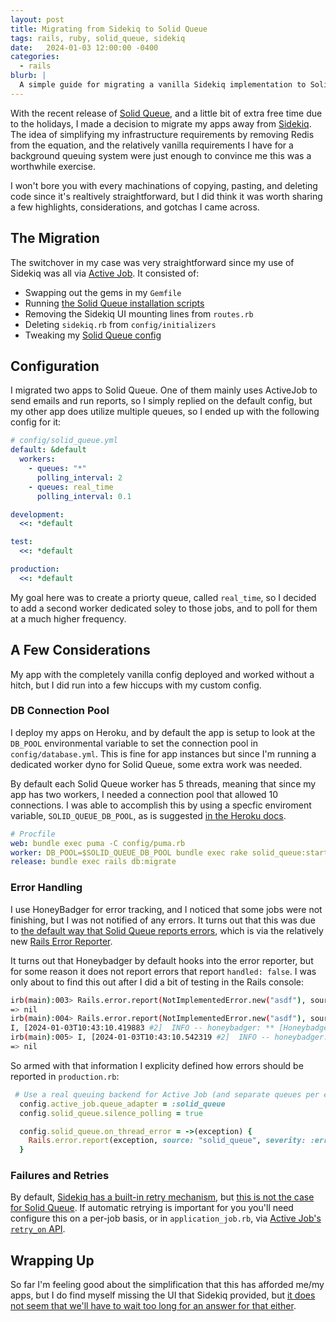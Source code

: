 ```yaml
---
layout: post
title: Migrating from Sidekiq to Solid Queue
tags: rails, ruby, solid_queue, sidekiq
date:   2024-01-03 12:00:00 -0400
categories:
  - rails
blurb: |
  A simple guide for migrating a vanilla Sidekiq implementation to Solid Queue
---
```


With the recent release of [Solid Queue](https://github.com/basecamp/solid_queue), and a little bit
of extra free time due to the holidays, I made a decision to migrate my apps away from
[Sidekiq](https://github.com/sidekiq/sidekiq). The idea of simplifying my infrastructure requirements
by removing Redis from the equation, and the relatively vanilla requirements I have for a background
queuing system were just enough to convince me this was a worthwhile exercise.

I won't bore you with every machinations of copying, pasting, and deleting code since it's realtively
straightforward, but I did think it was worth sharing a few highlights, considerations, and
gotchas I came across.

## The Migration

The switchover in my case was very straightforward since my use of Sidekiq was all via
[Active Job](https://guides.rubyonrails.org/active_job_basics.html). It consisted of:

- Swapping out the gems in my `Gemfile`
- Running [the Solid Queue installation scripts](https://github.com/basecamp/solid_queue#installation-and-usage)
- Removing the Sidekiq UI mounting lines from `routes.rb`
- Deleting `sidekiq.rb` from `config/initializers`
- Tweaking my [Solid Queue config](https://github.com/basecamp/solid_queue#configuration)

## Configuration
I migrated two apps to Solid Queue. One of them mainly uses ActiveJob to send emails and run reports,
so I simply replied on the default config, but my other app does utilize multiple queues, so I
ended up with the following config for it:

```yml
# config/solid_queue.yml
default: &default
  workers:
    - queues: "*"
      polling_interval: 2
    - queues: real_time
      polling_interval: 0.1

development:
  <<: *default

test:
  <<: *default

production:
  <<: *default
```

My goal here was to create a priorty queue, called `real_time`, so I decided to add a second worker
dedicated soley to those jobs, and to poll for them at a much higher frequency.

## A Few Considerations
My app with the completely vanilla config deployed and worked without a hitch, but I did run into a
few hiccups with my custom config.

### DB Connection Pool
I deploy my apps on Heroku, and by default the app is setup to look at the `DB_POOL` environmental
variable to set the connection pool in `config/database.yml`. This is fine for app instances but
since I'm running a dedicated worker dyno for Solid Queue, some extra work was needed.

By default each Solid Queue worker has 5 threads, meaning that since my app has two workers, I
needed a connection pool that allowed 10 connections. I was able to accomplish this by using a specfic
enviroment variable, `SOLID_QUEUE_DB_POOL`, as is suggested [in the Heroku docs](https://devcenter.heroku.com/articles/concurrency-and-database-connections#background-workers).

```yml
# Procfile
web: bundle exec puma -C config/puma.rb
worker: DB_POOL=$SOLID_QUEUE_DB_POOL bundle exec rake solid_queue:start
release: bundle exec rails db:migrate
```

### Error Handling
I use HoneyBadger for error tracking, and I noticed that some jobs were not finishing, but I
was not notified of any errors. It turns out that this was due to [the default way that Solid Queue reports
errors](https://github.com/basecamp/solid_queue#other-configuration-settings), which is via the relatively
new [Rails Error Reporter](https://guides.rubyonrails.org/error_reporting.html).

It turns out that Honeybadger by default hooks into the error reporter, but for some reason it does
not report errors that report `handled: false`. I was only about to find this out after I did a bit of testing in the
Rails console:

```bash
irb(main):003> Rails.error.report(NotImplementedError.new("asdf"), source: "solid_queue", severity: :error, handled: false)
=> nil
irb(main):004> Rails.error.report(NotImplementedError.new("asdf"), source: "solid_queue", severity: :error, handled: true)
I, [2024-01-03T10:43:10.419883 #2]  INFO -- honeybadger: ** [Honeybadger] Reporting error id=090aa3b3-bd6e-482f-978a-3abacb5aa91e level=1 pid=2
irb(main):005> I, [2024-01-03T10:43:10.542319 #2]  INFO -- honeybadger: ** [Honeybadger] Success ⚡ https://app.honeybadger.io/notice/090aa3b3-bd6e-482f-978a-3abacb5aa91e id=090aa3b3-bd6e-482f-978a-3abacb5aa91e code=201 level=1 pid=2
=> nil
```

So armed with that information I explicity defined how errors should be reported in `production.rb`:

```ruby
 # Use a real queuing backend for Active Job (and separate queues per environment).
  config.active_job.queue_adapter = :solid_queue
  config.solid_queue.silence_polling = true

  config.solid_queue.on_thread_error = ->(exception) {
    Rails.error.report(exception, source: "solid_queue", severity: :error) # by default handled is set to `true`
  }
```

### Failures and Retries
By default, [Sidekiq has a built-in retry mechanism](https://github.com/sidekiq/sidekiq/wiki/Error-Handling),
but [this is not the case for Solid Queue](https://github.com/basecamp/solid_queue#failed-jobs-and-retries).
If automatic retrying is important for you you'll need configure this on a per-job basis, or in
`application_job.rb`, via [Active Job's `retry_on` API](https://edgeguides.rubyonrails.org/active_job_basics.html#retrying-or-discarding-failed-jobs).

## Wrapping Up
So far I'm feeling good about the simplification that this has afforded me/my apps, but I do find myself
missing the UI that Sidekiq provided, but [it does not seem that we'll have to wait too long for an
answer for that either](https://github.com/basecamp/solid_queue/issues/70).
